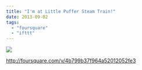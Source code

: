 ```yaml
---
title: "I'm at Little Puffer Steam Train!"
date: 2013-09-02
tags: 
  - "foursquare"
  - "ifttt"
---
```


![](images/staticmap?center=37.733245,-122.50025225200072&zoom=16&size=710x440&maptype=roadmap&sensor=false&markers=color:red%7C37.733245,-122.50025225200072)  
  
http://foursquare.com/v/4b799b37f964a52012052fe3
